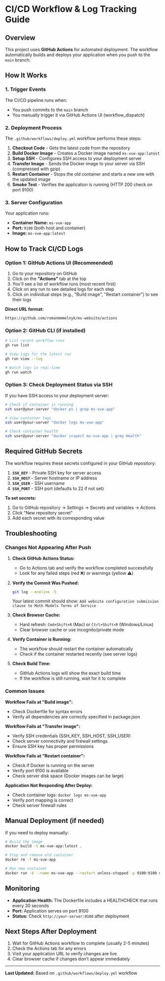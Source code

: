 # CI/CD Workflow & Log Tracking Guide

## Overview

This project uses **GitHub Actions** for automated deployment. The workflow automatically builds and deploys your application when you push to the `main` branch.

## How It Works

### 1. **Trigger Events**
The CI/CD pipeline runs when:
- You push commits to the `main` branch
- You manually trigger it via GitHub Actions UI (workflow_dispatch)

### 2. **Deployment Process**

The `.github/workflows/deploy.yml` workflow performs these steps:

1. **Checkout Code** - Gets the latest code from the repository
2. **Build Docker Image** - Creates a Docker image named `ms-vue-app:latest`
3. **Setup SSH** - Configures SSH access to your deployment server
4. **Transfer Image** - Sends the Docker image to your server via SSH (compressed with gzip)
5. **Restart Container** - Stops the old container and starts a new one with the updated image
6. **Smoke Test** - Verifies the application is running (HTTP 200 check on port 9100)

### 3. **Server Configuration**

Your application runs:
- **Container Name:** `ms-vue-app`
- **Port:** `9100` (both host and container)
- **Image:** `ms-vue-app:latest`

## How to Track CI/CD Logs

### Option 1: GitHub Actions UI (Recommended)

1. Go to your repository on GitHub
2. Click on the **"Actions"** tab at the top
3. You'll see a list of workflow runs (most recent first)
4. Click on any run to see detailed logs for each step
5. Click on individual steps (e.g., "Build image", "Restart container") to see their logs

**Direct URL format:**
```
https://github.com/romanmmmelnyk/ms-website/actions
```

### Option 2: GitHub CLI (if installed)

```bash
# List recent workflow runs
gh run list

# View logs for the latest run
gh run view --log

# Watch logs in real-time
gh run watch
```

### Option 3: Check Deployment Status via SSH

If you have SSH access to your deployment server:

```bash
# Check if container is running
ssh user@your-server "docker ps | grep ms-vue-app"

# View container logs
ssh user@your-server "docker logs ms-vue-app"

# Check container health
ssh user@your-server "docker inspect ms-vue-app | grep Health"
```

## Required GitHub Secrets

The workflow requires these secrets configured in your GitHub repository:

1. **`SSH_KEY`** - Private SSH key for server access
2. **`SSH_HOST`** - Server hostname or IP address
3. **`SSH_USER`** - SSH username
4. **`SSH_PORT`** - SSH port (defaults to 22 if not set)

**To set secrets:**
1. Go to GitHub repository → Settings → Secrets and variables → Actions
2. Click "New repository secret"
3. Add each secret with its corresponding value

## Troubleshooting

### Changes Not Appearing After Push

1. **Check GitHub Actions Status:**
   - Go to Actions tab and verify the workflow completed successfully
   - Look for any failed steps (red ❌) or warnings (yellow ⚠️)

2. **Verify the Commit Was Pushed:**
   ```bash
   git log --oneline -5
   ```
   Your latest commit should show: `Add website configuration submission clause to Moth Models Terms of Service`

3. **Check Browser Cache:**
   - Hard refresh: `Cmd+Shift+R` (Mac) or `Ctrl+Shift+R` (Windows/Linux)
   - Clear browser cache or use incognito/private mode

4. **Verify Container is Running:**
   - The workflow should restart the container automatically
   - Check if the container restarted recently (see server logs)

5. **Check Build Time:**
   - GitHub Actions logs will show the exact build time
   - If the workflow is still running, wait for it to complete

### Common Issues

**Workflow Fails at "Build image":**
- Check Dockerfile for syntax errors
- Verify all dependencies are correctly specified in package.json

**Workflow Fails at "Transfer image":**
- Verify SSH credentials (SSH_KEY, SSH_HOST, SSH_USER)
- Check server connectivity and firewall settings
- Ensure SSH key has proper permissions

**Workflow Fails at "Restart container":**
- Check if Docker is running on the server
- Verify port 9100 is available
- Check server disk space (Docker images can be large)

**Application Not Responding After Deploy:**
- Check container logs: `docker logs ms-vue-app`
- Verify port mapping is correct
- Check server firewall rules

## Manual Deployment (if needed)

If you need to deploy manually:

```bash
# Build the image
docker build -t ms-vue-app:latest .

# Stop and remove old container
docker rm -f ms-vue-app

# Run new container
docker run -d --name ms-vue-app --restart unless-stopped -p 9100:9100 ms-vue-app:latest
```

## Monitoring

- **Application Health:** The Dockerfile includes a HEALTHCHECK that runs every 30 seconds
- **Port:** Application serves on port 9100
- **Status:** Check `http://your-server:9100` after deployment

## Next Steps After Deployment

1. Wait for GitHub Actions workflow to complete (usually 2-5 minutes)
2. Check the Actions tab for any errors
3. Visit your application URL to verify changes are live
4. Clear browser cache if changes don't appear immediately

---

**Last Updated:** Based on `.github/workflows/deploy.yml` workflow

